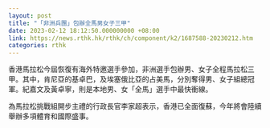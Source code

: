 ```yaml
---
layout: post
title: "「非洲兵團」包辦全馬男女子三甲"
date: 2023-02-12 18:12:50.000000000 +08:00
link: https://news.rthk.hk/rthk/ch/component/k2/1687588-20230212.htm
categories: rthk
---
```


香港馬拉松今屆恢復有海外特邀選手參加，非洲選手包辦男、女子全程馬拉松三甲。其中，肯尼亞的基卓巴，及埃塞俄比亞的占美馬，分別奪得男、女子組總冠軍。紀嘉文及黃卓寧，則是本地男、女「全馬」選手中最快衝線。

為馬拉松挑戰組開步主禮的行政長官李家超表示，香港已全面復蘇，今年將會陸續舉辦多項體育和國際盛事。
